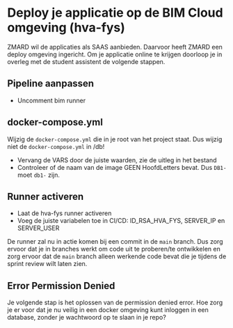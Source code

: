 # Deploy je applicatie op de BIM Cloud omgeving (hva-fys)

ZMARD wil de applicaties als SAAS aanbieden. Daarvoor heeft ZMARD een deploy omgeving ingericht. Om je applicatie online te krijgen doorloop je in overleg met de student assistent de volgende stappen.

## Pipeline aanpassen
- Uncomment bim runner
## docker-compose.yml
Wijzig de `docker-compose.yml` die in je root van het project staat. Dus wijzig niet de `docker-compose.yml` in /db!
- Vervang de VARS door de juiste waarden, zie de uitleg in het bestand
- Controleer of de naam van de image GEEN HoofdLetters bevat. Dus `DB1-` moet `db1-` zijn.
## Runner activeren
- Laat de hva-fys runner activeren
- Voeg de juiste variabelen toe in CI/CD: ID_RSA_HVA_FYS, SERVER_IP en SERVER_USER

De runner zal nu in actie komen bij een commit in de `main` branch. Dus zorg ervoor dat je in branches werkt om code uit te proberen/te ontwikkelen en zorg ervoor dat de `main` branch alleen werkende code bevat die je tijdens de sprint review wilt laten zien.

## Error Permission Denied ##
Je volgende stap is het oplossen van de permission denied error. Hoe zorg je er voor dat je nu veilig in een docker omgeving kunt inloggen in een database, zonder je wachtwoord op te slaan in je repo?